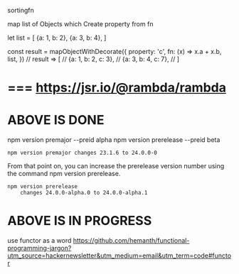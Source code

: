 sortingfn

map list of Objects which Create property from fn

let list = [
	{a: 1, b: 2},
	{a: 3, b: 4},
]

const result = mapObjectWithDecorate({
	property: 'c',
	fn: (x) => x.a + x.b,
	list,
})
// result => [
// 	{a: 1, b: 2, c: 3},
// 	{a: 3, b: 4, c: 7},
// ]

===
https://jsr.io/@rambda/rambda
===
ABOVE IS DONE
===
npm version premajor --preid alpha
npm version prerelease --preid beta

    npm version premajor changes 23.1.6 to 24.0.0-0

From that point on, you can increase the prerelease version number using the command npm version prerelease.

    npm version prerelease 
		changes 24.0.0-alpha.0 to 24.0.0-alpha.1

ABOVE IS IN PROGRESS
===
use functor as a word
https://github.com/hemanth/functional-programming-jargon?utm_source=hackernewsletter&utm_medium=email&utm_term=code#functor

